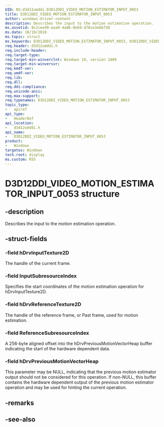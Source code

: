 ```yaml
---
UID: NS:d3d12umddi.D3D12DDI_VIDEO_MOTION_ESTIMATOR_INPUT_0053
title: D3D12DDI_VIDEO_MOTION_ESTIMATOR_INPUT_0053
author: windows-driver-content
description: Describes the input to the motion estimation operation.
ms.assetid: 8c2cee49-aaa9-4a86-9eb9-d78ce3e6b738
ms.date: 10/19/2018
ms.topic: struct
ms.keywords: D3D12DDI_VIDEO_MOTION_ESTIMATOR_INPUT_0053, D3D12DDI_VIDEO_MOTION_ESTIMATOR_INPUT_0053, 
req.header: d3d12umddi.h
req.include-header:
req.target-type:
req.target-min-winverclnt: Windows 10, version 1809
req.target-min-winversvr:
req.kmdf-ver:
req.umdf-ver:
req.lib:
req.dll:
req.ddi-compliance:
req.unicode-ansi:
req.max-support:
req.typenames: D3D12DDI_VIDEO_MOTION_ESTIMATOR_INPUT_0053
topic_type: 
-	apiref
api_type: 
-	HeaderDef
api_location: 
-	d3d12umddi.h
api_name: 
-	D3D12DDI_VIDEO_MOTION_ESTIMATOR_INPUT_0053
product:
-	Windows
targetos: Windows
tech.root: display
ms.custom: RS5
---
```


# D3D12DDI_VIDEO_MOTION_ESTIMATOR_INPUT_0053 structure

## -description

Describes the input to the motion estimation operation.

## -struct-fields

### -field hDrvInputTexture2D

The handle of the current frame.

### -field InputSubresourceIndex

Specifies the start coordinates of the motion estimation operation for hDrvInputTexture2D.

### -field hDrvReferenceTexture2D

The handle of the reference frame, or Past frame, used for motion estimation.

### -field ReferenceSubresourceIndex

A 256-byte aligned offset into the hDrvPreviousMotionVectorHeap buffer indicating the start of the hardware dependent data.

### -field hDrvPreviousMotionVectorHeap
 
This parameter may be NULL, indicating that the previous motion estimator output should not be considered for this operation. If non-NULL, this buffer contains the hardware dependent output of the previous motion estimator operation and may be used for hinting the current operation.

## -remarks

## -see-also
